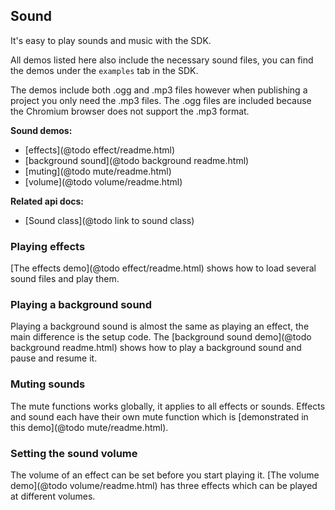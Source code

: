 ## Sound

It's easy to play sounds and music with the SDK.

All demos listed here also include the necessary sound files, you can
find the demos under the `examples` tab in the SDK.

The demos include both .ogg and .mp3 files however when publishing a
project you only need the .mp3 files. The .ogg files are included
because the Chromium browser does not support the .mp3 format.

**Sound demos:**
- [effects](@todo effect/readme.html)
- [background sound](@todo background readme.html)
- [muting](@todo mute/readme.html)
- [volume](@todo volume/readme.html)

**Related api docs:**
- [Sound class](@todo link to sound class)

### Playing effects

[The effects demo](@todo effect/readme.html) shows how to load several sound files and play them.

### Playing a background sound

Playing a background sound is almost the same as playing an effect, the main difference is
the setup code. The [background sound demo](@todo background readme.html) shows how to play a
background sound and pause and resume it.

### Muting sounds

The mute functions works globally, it applies to all effects or sounds. Effects and sound each
have their own mute function which is [demonstrated in this demo](@todo mute/readme.html).

### Setting the sound volume

The volume of an effect can be set before you start playing it. [The volume demo](@todo volume/readme.html)
has three effects which can be played at different volumes.